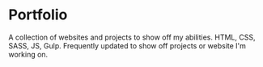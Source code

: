 # Portfolio

A collection of websites and projects to show off my abilities. HTML, CSS, SASS, JS, Gulp. Frequently updated to show off projects or website I'm working on.
